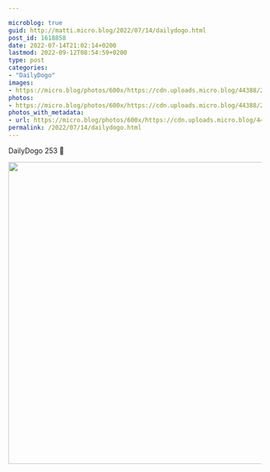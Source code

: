 ```yaml
---

microblog: true
guid: http://matti.micro.blog/2022/07/14/dailydogo.html
post_id: 1618858
date: 2022-07-14T21:02:14+0200
lastmod: 2022-09-12T08:54:59+0200
type: post
categories:
- "DailyDogo"
images:
- https://micro.blog/photos/600x/https://cdn.uploads.micro.blog/44388/2022/5d50215c92.jpg
photos:
- https://micro.blog/photos/600x/https://cdn.uploads.micro.blog/44388/2022/5d50215c92.jpg
photos_with_metadata:
- url: https://micro.blog/photos/600x/https://cdn.uploads.micro.blog/44388/2022/5d50215c92.jpg
permalink: /2022/07/14/dailydogo.html
---
```

DailyDogo 253 🐶

<img src="/media/uploads/2022/5d50215c92.jpg" width="600" height="600" alt="" />
